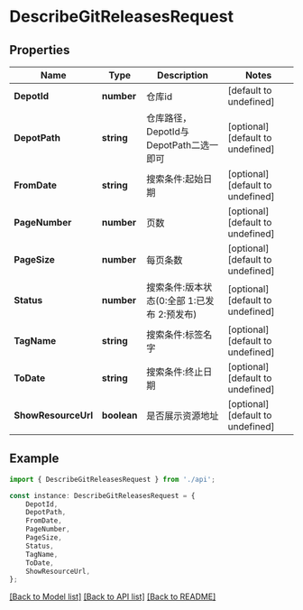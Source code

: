 # DescribeGitReleasesRequest


## Properties

Name | Type | Description | Notes
------------ | ------------- | ------------- | -------------
**DepotId** | **number** | 仓库id | [default to undefined]
**DepotPath** | **string** | 仓库路径，DepotId与DepotPath二选一即可 | [optional] [default to undefined]
**FromDate** | **string** | 搜索条件:起始日期 | [optional] [default to undefined]
**PageNumber** | **number** | 页数 | [optional] [default to undefined]
**PageSize** | **number** | 每页条数 | [optional] [default to undefined]
**Status** | **number** | 搜索条件:版本状态(0:全部 1:已发布 2:预发布) | [optional] [default to undefined]
**TagName** | **string** | 搜索条件:标签名字 | [optional] [default to undefined]
**ToDate** | **string** | 搜索条件:终止日期 | [optional] [default to undefined]
**ShowResourceUrl** | **boolean** | 是否展示资源地址 | [optional] [default to undefined]

## Example

```typescript
import { DescribeGitReleasesRequest } from './api';

const instance: DescribeGitReleasesRequest = {
    DepotId,
    DepotPath,
    FromDate,
    PageNumber,
    PageSize,
    Status,
    TagName,
    ToDate,
    ShowResourceUrl,
};
```

[[Back to Model list]](../README.md#documentation-for-models) [[Back to API list]](../README.md#documentation-for-api-endpoints) [[Back to README]](../README.md)
